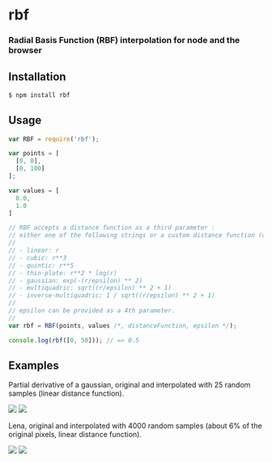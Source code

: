 rbf
===
### Radial Basis Function (RBF) interpolation for node and the browser

Installation
------------

```bash
$ npm install rbf
```

Usage
-----

```javascript
var RBF = require('rbf');

var points = [
  [0, 0],
  [0, 100]
];

var values = [
  0.0,
  1.0
]

// RBF accepts a distance function as a third parameter :
// either one of the following strings or a custom distance function (defaults to 'linear').
//
// - linear: r
// - cubic: r**3
// - quintic: r**5
// - thin-plate: r**2 * log(r)
// - gaussian: exp(-(r/epsilon) ** 2)
// - multiquadric: sqrt((r/epsilon) ** 2 + 1)
// - inverse-multiquadric: 1 / sqrt((r/epsilon) ** 2 + 1)
//
// epsilon can be provided as a 4th parameter.
//
var rbf = RBF(points, values /*, distanceFunction, epsilon */);

console.log(rbf([0, 50])); // => 0.5
```

Examples
--------

Partial derivative of a gaussian, original and interpolated with 25 random samples (linear distance function).

<img src="http://i.imgur.com/kBrRSRS.png"/>
<img src="http://i.imgur.com/WTDIDjC.png"/>

Lena, original and interpolated with 4000 random samples (about 6% of the original pixels, linear distance function).

<img src="http://i.imgur.com/I3vxACQ.png"/>
<img src="http://i.imgur.com/zLeoJlJ.png"/>
